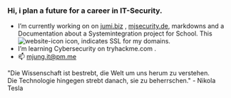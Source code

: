 ### Hi, i plan a future for a career in IT-Security.   
- I’m currently working on  on [jumi.biz](https://jumi.biz) , [mjsecurity.de](https://mjsecurity.de), markdowns and a Documentation about a Systemintegration project for School. This ![website-icon](https://jumi.biz/assets/img/ico/jumi.ico) icon, indicates SSL for my domains.
- I’m learning Cybersecurity on tryhackme.com .
- 📫 mjung.it@pm.me

"Die Wissenschaft ist bestrebt, die Welt um uns herum zu verstehen.<br>
Die Technologie hingegen strebt danach, sie zu beherrschen." - Nikola Tesla
